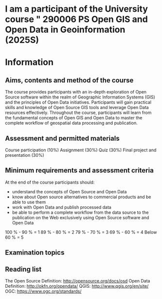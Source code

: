 # I am a participant of the University course " 290006 PS Open GIS and Open Data in Geoinformation (2025S)

# Information
  ## Aims, contents and method of the course
The course provides participants with an in-depth exploration of Open Source software within     the realm of Geographic Information Systems (GIS) and the principles of Open Data                initiatives. Participants will gain practical skills and knowledge of Open Source GIS tools     and leverage Open Data resources effectively. Throughout the course, participants will learn from the fundamental concepts of Open GIS and Open Data to master the complete workflow of geospatial data processing and publication.

  ## Assessment and permitted materials
Course participation (10%)
Assignment (30%)
Quiz (30%)
Final project and presentation (30%)

  ## Minimum requirements and assessment criteria
At the end of the course participants should:
- understand the concepts of Open Source and Open Data
- know about Open source alternatives to commercial products and be able to use them
- work with Open Data and publish processed data
- be able to perform a complete workflow from the data source to the publication on the Web exclusively using Open Source software and Open Data

100 % - 90 % = 1
89 % - 80 % = 2
79 % - 70 % = 3
69 % - 60 % = 4
Below 60 % = 5

  ## Examination topics

  ## Reading list
The Open Source Definition: http://opensource.org/docs/osd
Open Data Definition: http://okfn.org/opendata/
QGIS: http://www.qgis.org/en/site/
OGC: https://www.ogc.org/standards/
